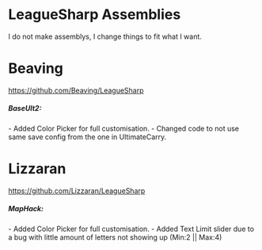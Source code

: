 LeagueSharp Assemblies
===========

I do not make assemblys, I change things to fit what I want.

Beaving
===========
https://github.com/Beaving/LeagueSharp
<h5>BaseUlt2:</h5>
- Added Color Picker for full customisation.
- Changed code to not use same save config from the one in UltimateCarry.




Lizzaran
===========
https://github.com/Lizzaran/LeagueSharp
<h5>MapHack:</h5>
- Added Color Picker for full customisation.
- Added Text Limit slider due to a bug with little amount of letters not showing up (Min:2 || Max:4)
